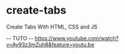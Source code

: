 # create-tabs
Create Tabs With HTML, CSS and JS

-- TUTO --
https://www.youtube.com/watch?v=Ay93z3mZuh8&feature=youtu.be
